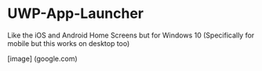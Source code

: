 # UWP-App-Launcher
Like the iOS and Android Home Screens but for Windows 10 (Specifically for mobile but this works on desktop too)

[image] (google.com)
